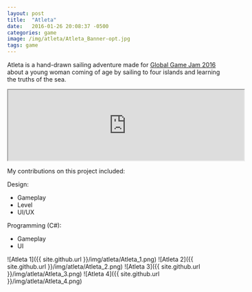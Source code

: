 ```yaml
---
layout: post
title:  "Atleta"
date:   2016-01-26 20:08:37 -0500
categories: game
image: /img/atleta/Atleta_Banner-opt.jpg
tags: game
---
```

Atleta is a hand-drawn sailing adventure made for [Global Game Jam 2016](http://globalgamejam.org/2016/games/atleta) about a young woman coming of age by sailing to four islands and learning the truths of the sea. 

<iframe frameborder="2" src="https://itch.io/embed/53003?linkback=true&amp;border_width=0&amp;bg_color=00A5E5&amp;fg_color=eeeeee&amp;border_color=0080FF" width="550" height="165"></iframe>

My contributions on this project included:

Design:
* Gameplay
* Level
* UI/UX

Programming (C#):
* Gameplay
* UI

![Atleta 1]({{ site.github.url }}/img/atleta/Atleta_1.png)
![Atleta 2]({{ site.github.url }}/img/atleta/Atleta_2.png)
![Atleta 3]({{ site.github.url }}/img/atleta/Atleta_3.png)
![Atleta 4]({{ site.github.url }}/img/atleta/Atleta_4.png)
